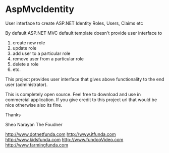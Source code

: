 AspMvcIdentity
==============

User interface to create ASP.NET Identity Roles, Users, Claims etc

By default ASP.NET MVC default template doesn't provide user interface to 

1. create new role
2. update role
3. add user to a particular role
4. remove user from a particular role
5. delete a role
6. etc.

This project provides user interface that gives above functionality to the end user (administrator).

This is completely open source. Feel free to download and use in commercial application. If you give credit to this project url that would be nice otherwise also its fine.


Thanks

Sheo Narayan
The Foudner

http://www.dotnetfunda.com
http://www.itfunda.com
http://www.kidsfunda.com
http://www.fundooVideo.com
http://www.farmingfunda.com
